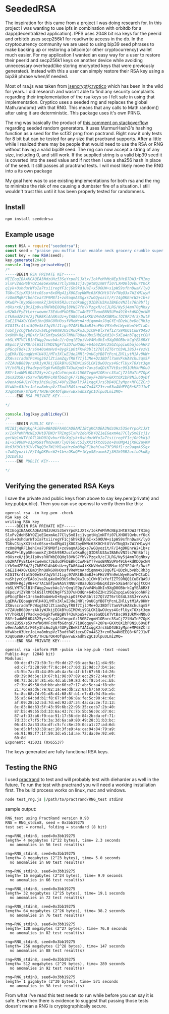 # SeededRSA
The inspiration for this came from a project I was doing research for. In this project I was wanting to use ipfs in combination with orbitdb for a dapp(decentralized application). IPFS uses 2048 bit rsa keys for the peerid and orbitdb uses secp256k1 for read/write access in the db. In the cryptocurrency community we are used to using bip39 seed phrases to make backing up or restoring a bitcoin(or other cryptocurrency) wallet much easier. For my application I wanted an easy way for a user to restore their peerid and secp256k1 keys on another device while avoiding unnecessary overhead(like storing encrypted keys that were previously generated). Instead with this a user can simply restore their RSA key using a bip39 phrase when/if needed.

Most of rsa.js was taken from [jsencrypt](https://github.com/travist/jsencrypt/blob/master/src/JSEncryptRSAKey.ts)/[cryptico](https://github.com/wwwtyro/cryptico/blob/master/rsa.js) which has been in the wild for years. I did research and wasn't able to find any security complaints regarding their implementation of the rsa keys so I felt safe in using that implementation. Cryptico uses a seeded rng and replaces the global Math.random() with that RNG. This means that any calls to Math.random() after using it are deterministic. This package uses it's own PRNG. 

The rng was basically the product of [this comment on stackoverflow](https://stackoverflow.com/a/47593316/4425082) regarding seeded random generators. It uses MurmurHash3's hashing function as a seed for the scf32 prng from pactrand. Right now it only tests for 8 bit but can be tested for any size that practrand supports. After a little while I realized there may be people that would need to use the RSA or RNG without having a valid bip39 seed. The rng can now accept a string of any size, including 0, and still work. If the supplied string is a valid bip39 seed it is coverted into the seed value and if not then I use a sha256 hash in place of the seed. It still passes all practrand tests. I will most likely move the RNG into a its own package

My goal here was to use existing implementations for both rsa and the rng to minimize the risk of me causing a dumbster fire of a situation. I still wouldn't trust this until it has been properly tested for randomness.

## Install
```bash
npm install seededrsa
```

## Example usage
```javascript
const RSA = require("seededrsa");
const seed = "praise you muffin lion enable neck grocery crumble super myself license ghost"
const key = new RSA(seed);
key.generate(2048)
console.log(key.privateKey())
/*
-----BEGIN RSA PRIVATE KEY-----
MIIEogIBAAKCAQEA3NdzUHz53SeYrpoR1JXtx/IokPeMhMcNEp3HtB7DW3rTRImg
SlxPv2doHSbYOZ1eEGexmAeJ7ClySm8Icj1vgetNq1mNTfi07LXHO0lQvburYOcX
q1yk+OshdurWfoIa7tsiiregYF1cjGh9kdjUaI+x59OUW+s1pWS9sfhnDwaK/lyQ
TG6vCSiyXX3tktc0Sso+8xOMg41jX0OZayKWNc63K0CHtUlVvTNqQ3x7W1YM1wyH
rzOm8MqRF1behCva73F9M8f1+zo9aqmASSgxs7wGQyozit/F/I4gDKEnrW2+1b+z
OKwQP+lKypSEeanmkZj3H1k95R2uctoOkuBgjQIDBlU3AoIBAEoVNIls76hBbflj
r8XsrxO/jBtJIp0vsRHFWbE0QHgl8VNS7fhV/PzgxR/cCJLRG/Ny5j4mnT0gNhxy
u62WAfPyEtLe+cwewmc73EdudPkDEBkCCwAHEYT7wuoBNN5UPm4916+kdKDQpcNN
LYk9mdZF3W/2j7kREKlAhAKsUz+yTA864w4iKKbVHnVAKSBMacfQI9FJ4rS/DwtE
SaE2IH4XO/CBm3jhnQ8kG0RHOssfVReWcnArdigmm4xJ8qGfE+BDzkLbvDbCRh3g
KIG1Tkr4tat5Q0eSkYJqV5fJ1igc97ARlBk3mBJ+aFHzV9Yn9eLWyeKonYHCtxDc
nuShjycCgYEA8o1va8Lg4e8m93UScRuQkwIup1CW+BlxYefIZTS9RQQ1CuBYQASU
9xOMN+RgJyRB+Kr7ACGmfpw9ASV7NNUF88aaUbx5HbEqXd18+5XEa4nbTqqjtCOH
rbSLYMTVClB1hTWqg2xwzbAcJ/rQeqlE9piVwV4MaOhIn9XgD0OBbrkCgYEA6RXf
BEpoLVjZYR8rbl6SIltMDINgFfS3D7uHOdQn+64b6Z2Hc25GZspqiwGbajoohHF2
pPGcqTOd+13rs6n40oAmHvO+8ygkipOtFKvR3blt27QlVZT6rtO34L38SJ+YvzVi
LgEMA/EQoaqWzWlH4O1/MTx3XlwZJdeJNRlr9nUCgYB8TtPcnLZHlLytM1Av8HWr
ZXAvscradmTPcWxg362lZtiamZqyfR8f7IjlJMe+Qz3BDfl7amVFxHA8chuSqm5F
n7ZAUeB089yrzAk1yWJkijEGkBYuGIMDWis9GLCK1QwOUcys4GcflUyxTOXst3qm
VY/h6RLOjYVadxycHSgkfwKBgBVT43uKpu5+7avz6aQDiKTVtBsc991UkMkHNOuO
R8Yr1wdWMl6D4525y+zCsy4CuYmnpcGz15GB7vgmH1ORnrc3SaCj72lNaTnP7OpK
36xXZU59/s5XrwfW6MVFcR0fbGdngF/7i86gqeyF+20Pe+GKXtOX1bP8Niu6OyDf
w9enAoGAU1rF0ty3hi6uJgG/4UPyZBeKlYJA1xqgXJrsSbD4UE3yMpn+MPGEZCr3
NfwNbc03UcrJoLva8mbspVz73udtR4SiecwD7o44S23+zn63w4NdEEQ8+KF2J1wT
XJqOG8nR/SfQHt/TH3ErQK4OfqEw/wExadhSZgCIUlpuULmi2MQ=
-----END RSA PRIVATE KEY-----

*/

console.log(key.publicKey())
/*
-----BEGIN PUBLIC KEY-----
MIIBIjANBgkqhkiG9w0BAQEFAAOCAQ8AMIIBCgKCAQEA3NdzUHz53SeYrpoR1JXt
x/IokPeMhMcNEp3HtB7DW3rTRImgSlxPv2doHSbYOZ1eEGexmAeJ7ClySm8Icj1v
getNq1mNTfi07LXHO0lQvburYOcXq1yk+OshdurWfoIa7tsiiregYF1cjGh9kdjU
aI+x59OUW+s1pWS9sfhnDwaK/lyQTG6vCSiyXX3tktc0Sso+8xOMg41jX0OZayKW
Nc63K0CHtUlVvTNqQ3x7W1YM1wyHrzOm8MqRF1behCva73F9M8f1+zo9aqmASSgx
s7wGQyozit/F/I4gDKEnrW2+1b+zOKwQP+lKypSEeanmkZj3H1k95R2uctoOkuBg
jQIDBlU3
-----END PUBLIC KEY-----

*/


```

## Verifying the generated RSA Keys

I save the private and public keys from above to say key.pem(private) and key.pub(public). Then you can use openssl to verify them like this:

```
openssl rsa -in key.pem -check
RSA key ok
writing RSA key
-----BEGIN RSA PRIVATE KEY-----
MIIEogIBAAKCAQEA3NdzUHz53SeYrpoR1JXtx/IokPeMhMcNEp3HtB7DW3rTRImg
SlxPv2doHSbYOZ1eEGexmAeJ7ClySm8Icj1vgetNq1mNTfi07LXHO0lQvburYOcX
q1yk+OshdurWfoIa7tsiiregYF1cjGh9kdjUaI+x59OUW+s1pWS9sfhnDwaK/lyQ
TG6vCSiyXX3tktc0Sso+8xOMg41jX0OZayKWNc63K0CHtUlVvTNqQ3x7W1YM1wyH
rzOm8MqRF1behCva73F9M8f1+zo9aqmASSgxs7wGQyozit/F/I4gDKEnrW2+1b+z
OKwQP+lKypSEeanmkZj3H1k95R2uctoOkuBgjQIDBlU3AoIBAEoVNIls76hBbflj
r8XsrxO/jBtJIp0vsRHFWbE0QHgl8VNS7fhV/PzgxR/cCJLRG/Ny5j4mnT0gNhxy
u62WAfPyEtLe+cwewmc73EdudPkDEBkCCwAHEYT7wuoBNN5UPm4916+kdKDQpcNN
LYk9mdZF3W/2j7kREKlAhAKsUz+yTA864w4iKKbVHnVAKSBMacfQI9FJ4rS/DwtE
SaE2IH4XO/CBm3jhnQ8kG0RHOssfVReWcnArdigmm4xJ8qGfE+BDzkLbvDbCRh3g
KIG1Tkr4tat5Q0eSkYJqV5fJ1igc97ARlBk3mBJ+aFHzV9Yn9eLWyeKonYHCtxDc
nuShjycCgYEA8o1va8Lg4e8m93UScRuQkwIup1CW+BlxYefIZTS9RQQ1CuBYQASU
9xOMN+RgJyRB+Kr7ACGmfpw9ASV7NNUF88aaUbx5HbEqXd18+5XEa4nbTqqjtCOH
rbSLYMTVClB1hTWqg2xwzbAcJ/rQeqlE9piVwV4MaOhIn9XgD0OBbrkCgYEA6RXf
BEpoLVjZYR8rbl6SIltMDINgFfS3D7uHOdQn+64b6Z2Hc25GZspqiwGbajoohHF2
pPGcqTOd+13rs6n40oAmHvO+8ygkipOtFKvR3blt27QlVZT6rtO34L38SJ+YvzVi
LgEMA/EQoaqWzWlH4O1/MTx3XlwZJdeJNRlr9nUCgYB8TtPcnLZHlLytM1Av8HWr
ZXAvscradmTPcWxg362lZtiamZqyfR8f7IjlJMe+Qz3BDfl7amVFxHA8chuSqm5F
n7ZAUeB089yrzAk1yWJkijEGkBYuGIMDWis9GLCK1QwOUcys4GcflUyxTOXst3qm
VY/h6RLOjYVadxycHSgkfwKBgBVT43uKpu5+7avz6aQDiKTVtBsc991UkMkHNOuO
R8Yr1wdWMl6D4525y+zCsy4CuYmnpcGz15GB7vgmH1ORnrc3SaCj72lNaTnP7OpK
36xXZU59/s5XrwfW6MVFcR0fbGdngF/7i86gqeyF+20Pe+GKXtOX1bP8Niu6OyDf
w9enAoGAU1rF0ty3hi6uJgG/4UPyZBeKlYJA1xqgXJrsSbD4UE3yMpn+MPGEZCr3
NfwNbc03UcrJoLva8mbspVz73udtR4SiecwD7o44S23+zn63w4NdEEQ8+KF2J1wT
XJqOG8nR/SfQHt/TH3ErQK4OfqEw/wExadhSZgCIUlpuULmi2MQ=
-----END RSA PRIVATE KEY-----
```

```
openssl rsa -inform PEM -pubin -in key.pub -text -noout
Public-Key: (2048 bit)
Modulus:
    00:dc:d7:73:50:7c:f9:dd:27:98:ae:9a:11:d4:95:
    ed:c7:f2:28:90:f7:8c:84:c7:0d:12:9d:c7:b4:1e:
    c3:5b:7a:d3:44:89:a0:4a:5c:4f:bf:67:68:1d:26:
    d8:39:9d:5e:10:67:b1:98:07:89:ec:29:72:4a:6f:
    08:72:3d:6f:81:eb:4d:ab:59:8d:4d:f8:b4:ec:b5:
    c7:3b:49:50:bd:bb:ab:60:e7:17:ab:5c:a4:f8:eb:
    21:76:ea:d6:7e:82:1a:ee:db:22:8a:b7:a0:60:5d:
    5c:8c:68:7d:91:d8:d4:68:8f:b1:e7:d3:94:5b:eb:
    35:a5:64:bd:b1:f8:67:0f:06:8a:fe:5c:90:4c:6e:
    af:09:28:b2:5d:7d:ed:92:d7:34:4a:ca:3e:f3:13:
    8c:83:8d:63:5f:43:99:6b:22:96:35:ce:b7:2b:40:
    87:b5:49:55:bd:33:6a:43:7c:7b:5b:56:0c:d7:0c:
    87:af:33:a6:f0:ca:91:17:56:de:84:2b:da:ef:71:
    7d:33:c7:f5:fb:3a:3d:6a:a9:80:49:28:31:b3:bc:
    06:43:2a:33:8a:df:c5:fc:8e:20:0c:a1:27:ad:6d:
    be:d5:bf:b3:38:ac:10:3f:e9:4a:ca:94:84:79:a9:
    e6:91:98:f7:1f:59:3d:e5:1d:ae:72:da:0e:92:e0:
    60:8d
Exponent: 415031 (0x65537)
```

The keys generated are fully functional RSA keys.

## Testing the RNG
I used [practrand](http://pracrand.sourceforge.net/) to test and will probably test with dieharder as well in the future. To run the test with practrand you will need a working installation first. The build process works on linux, mac and windows. 


```bash
node test_rng.js |/path/to/practrand/RNG_test stdin8
```

sample output:
```
RNG_test using PractRand version 0.93
RNG = RNG_stdin8, seed = 0x3bb19275
test set = normal, folding = standard (8 bit)

rng=RNG_stdin8, seed=0x3bb19275
length= 4 megabytes (2^22 bytes), time= 2.3 seconds 
  no anomalies in 56 test result(s)

rng=RNG_stdin8, seed=0x3bb19275
length= 8 megabytes (2^23 bytes), time= 5.0 seconds 
  no anomalies in 60 test result(s)

rng=RNG_stdin8, seed=0x3bb19275
length= 16 megabytes (2^24 bytes), time= 9.9 seconds
  no anomalies in 66 test result(s)

rng=RNG_stdin8, seed=0x3bb19275
length= 32 megabytes (2^25 bytes), time= 19.1 seconds
  no anomalies in 72 test result(s)

rng=RNG_stdin8, seed=0x3bb19275
length= 64 megabytes (2^26 bytes), time= 38.2 seconds
  no anomalies in 76 test result(s)

rng=RNG_stdin8, seed=0x3bb19275
length= 128 megabytes (2^27 bytes), time= 76.0 seconds
  no anomalies in 82 test result(s)

rng=RNG_stdin8, seed=0x3bb19275
length= 256 megabytes (2^28 bytes), time= 147 seconds
  no anomalies in 88 test result(s)

rng=RNG_stdin8, seed=0x3bb19275
length= 512 megabytes (2^29 bytes), time= 289 seconds
  no anomalies in 92 test result(s)

rng=RNG_stdin8, seed=0x3bb19275
length= 1 gigabyte (2^30 bytes), time= 571 seconds
  no anomalies in 98 test result(s)

```

From what I've read this test needs to run while before you can say it is safe. Even then there is evidence to suggest that passing those tests doesn't mean a RNG is cryptographically secure.
